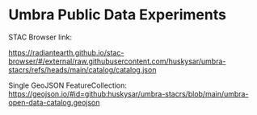 # Umbra Public Data Experiments

STAC Browser link:

https://radiantearth.github.io/stac-browser/#/external/raw.githubusercontent.com/huskysar/umbra-stacrs/refs/heads/main/catalog/catalog.json


Single GeoJSON FeatureCollection:
https://geojson.io/#id=github:huskysar/umbra-stacrs/blob/main/umbra-open-data-catalog.geojson
